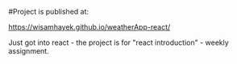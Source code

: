 #Project is published at:

https://wisamhayek.github.io/weatherApp-react/


Just got into react - the project is for "react introduction" - weekly assignment.
